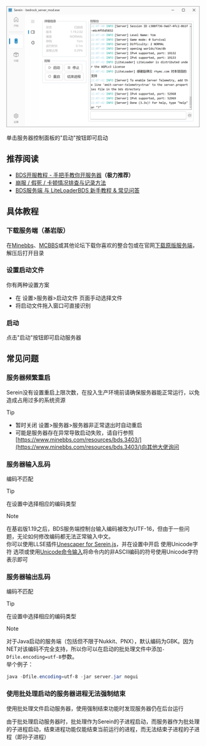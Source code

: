 
![服务器](../imgs/console.png)

单击服务器控制面板的"启动"按钮即可启动

## 推荐阅读

- [BDS开服教程 - 手把手教你开服务器](https://www.minebbs.com/threads/bds.9518/)**（极力推荐）**  
- [崩服 / 假死 / 卡顿情况排查与记录方法](https://www.minebbs.com/resources/bds.3403/)  
- [BDS服务端 与 LiteLoaderBDS 新手教程 & 常见问答](https://www.minebbs.com/threads/bds-liteloaderbds.10265/)

## 具体教程

### 下载服务端（基岩版）

在[Minebbs](https://www.minebbs.com/)、[MCBBS](https://www.mcbbs.net/)或其他论坛下载你喜欢的整合包或在官网[下载原版服务端](https://www.minecraft.net/zh-hans/download/server)，解压后打开目录

### 设置启动文件

你有两种设置方案

- 在 设置>服务器>启动文件 页面手动选择文件
- 将启动文件拖入窗口可直接识别

### 启动

点击"启动"按钮即可启动服务器

## 常见问题

### 服务器频繁重启

Serein没有设置重启上限次数，在投入生产环境前请确保服务器能正常运行，以免造成占用过多的系统资源

>[!TIP]
>
>- 暂时关闭 设置>服务器>服务器非正常退出时自动重启
>- 可能是服务器存在异常导致启动失败，请自行参照[https://www.minebbs.com/resources/bds.3403/](https://www.minebbs.com/resources/bds.3403/)向其他大佬询问

### 服务器输入乱码

编码不匹配

>[!TIP]
>在设置中选择相应的编码类型

>[!NOTE]
>在基岩版1.19之后，BDS服务端控制台输入编码被改为UTF-16，但由于一些问题，无论如何修改编码都无法正常输入中文。  
>你可以使用LLSE插件[Unescaper for Serein.js](https://www.minebbs.com/resources/unescaper-for-serein.5441/)，并在设置中开启 使用Unicode字符 选项或使用[Unicode命令输入](Function/Command.md#在服务器中执行命令)将命令内的非ASCII编码的符号使用Unicode字符表示即可

### 服务器输出乱码

编码不匹配

>[!TIP]
>在设置中选择相应的编码类型

>[!NOTE]
>对于Java启动的服务端（包括但不限于Nukkit、PNX），默认编码为GBK。因为NET对该编码不完全支持，所以你可以在启动的批处理文件中添加`-Dfile.encoding=utf-8`参数。  
>举个例子：
>```powershell
>java -Dfile.encoding=utf-8 -jar server.jar nogui
>```

### 使用批处理启动的服务器进程无法强制结束

使用批处理文件启动服务器，使用强制结束功能时发现服务器仍在后台运行

由于批处理启动服务器时，批处理作为Serein的子进程启动，而服务器作为批处理的子进程启动，结束进程功能仅能结束当前运行的进程，而无法结束子进程的子进程（即孙子进程）
